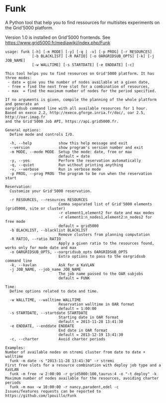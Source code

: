 Funk
====
A Python tool that help you to find ressources for multisites experiments on the Grid'5000 platform.

Version 1.0 is installed on Grid'5000 frontends. See https://www.grid5000.fr/mediawiki/index.php/Funk
    
    usage: funk [-h] [-m MODE] [-y] [-q | -v] [-p PROG] [-r RESOURCES]
                [-b BLACKLIST] [-R RATIO] [-o OARGRIDSUB_OPTS] [-k] [-j JOB_NAME]
                [-w WALLTIME] [-s STARTDATE] [-e ENDDATE] [-c]
    
    This tool helps you to find resources on Grid'5000 platform. It has three modes: 
     - date = give you the number of nodes available at a given date, 
     - free = find the next free slot for a combination of resources, 
     - max  = find the maximum number of nodes for the period specified.
    
    If no arguments is given, compile the planning of the whole platform and generate an 
    oargridsub command line with all available resources for 1 hour. 
    Based on execo 2.2, http://execo.gforge.inria.fr/doc/, oar 2.5, http://oar.imag.fr 
    and the Grid'5000 Job API, https://api.grid5000.fr.
    
    General options:
      Define mode and controls I/O.
    
      -h, --help            show this help message and exit
      --version             show program's version number and exit
      -m MODE, --mode MODE  Setup the mode: date, free or max 
                            default = date
      -y, --yes             Perform the reservation automatically
      -q, --quiet           Run without printing anything
      -v, --verbose         Run in verbose mode
      -p PROG, --prog PROG  The program to be run when the reservation start
    
    Reservation:
      Customize your Grid'5000 reservation.
    
      -r RESOURCES, --resources RESOURCES
                            Comma separated list of Grid'5000 elements (grid5000, site or cluster)
                            -r element1,element2 for date and max modes
                            -r element1:n_nodes1,element2:n_nodes2 for free mode
                            default = grid5000
      -b BLACKLIST, --blacklist BLACKLIST
                            Remove clusters from planning computation
      -R RATIO, --ratio RATIO
                            Apply a given ratio to the resources found, works only for mode date and max
      -o OARGRIDSUB_OPTS, --oargridsub_opts OARGRIDSUB_OPTS
                            Extra options to pass to the oargridsub command line
      -k, --kavlan          Ask for a KaVLAN
      -j JOB_NAME, --job_name JOB_NAME
                            The job name passed to the OAR subjobs
                            default = FUNK
    
    Time:
      Define options related to date and time.
    
      -w WALLTIME, --walltime WALLTIME
                            Reservation walltime in OAR format
                            default = 1:00:00
      -s STARTDATE, --startdate STARTDATE
                            Starting date in OAR format
                            default = 2013-11-28 13:41:30
      -e ENDDATE, --enddate ENDDATE
                            End date in OAR format
                            default = 2013-12-19 13:41:30
      -c, --charter         Avoid charter periods
    
    Examples:
    Number of available nodes on stremi cluster from date to date + walltime 
      funk -m date -s "2013-11-28 13:41:30" -r stremi
    First free slots for a resource combination with deploy job type and a KaVLAN
      funk -m free -w 2:00:00 -r grid5000:100,taurus:4 -o "-t deploy" -k
    Maximum number of nodes available for the resources, avoiding charter periods
      funk -m max -w 10:00:00 -r nancy,paradent,edel -c 
    Issues/features requests can be reported to https://github.com/lpouillo/Funk
